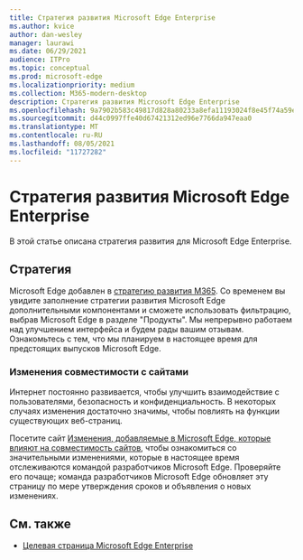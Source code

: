 ```yaml
---
title: Стратегия развития Microsoft Edge Enterprise
ms.author: kvice
author: dan-wesley
manager: laurawi
ms.date: 06/29/2021
audience: ITPro
ms.topic: conceptual
ms.prod: microsoft-edge
ms.localizationpriority: medium
ms.collection: M365-modern-desktop
description: Стратегия развития Microsoft Edge Enterprise
ms.openlocfilehash: 9a7902b583c49817d828a80233a8efa11193024f8e45f74a59e1b50719a2c6f8
ms.sourcegitcommit: d44c0997ffe40d67421312ed96e7766da947eaa0
ms.translationtype: MT
ms.contentlocale: ru-RU
ms.lasthandoff: 08/05/2021
ms.locfileid: "11727282"
---
```

# <a name="microsoft-edge-enterprise-roadmap"></a>Стратегия развития Microsoft Edge Enterprise

В этой статье описана стратегия развития для Microsoft Edge Enterprise.

## <a name="roadmap"></a>Стратегия

Microsoft Edge добавлен в [стратегию развития M365](https://www.microsoft.com/microsoft-365/roadmap?filters=&searchterms=Microsoft%2CEdge). Со временем вы увидите заполнение стратегии развития Microsoft Edge дополнительными компонентами и сможете использовать фильтрацию, выбрав Microsoft Edge в разделе "Продукты". Мы непрерывно работаем над улучшением интерфейса и будем рады вашим отзывам. Ознакомьтесь с тем, что мы планируем в настоящее время для предстоящих выпусков Microsoft Edge. 

### <a name="site-compatibility-changes"></a>Изменения совместимости с сайтами

Интернет постоянно развивается, чтобы улучшить взаимодействие с пользователями, безопасность и конфиденциальность. В некоторых случаях изменения достаточно значимы, чтобы повлиять на функции существующих веб-страниц.

Посетите сайт [Изменения, добавляемые в Microsoft Edge, которые влияют на совместимость сайтов](/microsoft-edge/web-platform/site-impacting-changes), чтобы ознакомиться со значительными изменениями, которые в настоящее время отслеживаются командой разработчиков Microsoft Edge. Проверяйте его почаще; команда разработчиков Microsoft Edge обновляет эту страницу по мере утверждения сроков и объявления о новых изменениях.

## <a name="see-also"></a>См. также

- [Целевая страница Microsoft Edge Enterprise](https://aka.ms/EdgeEnterprise)